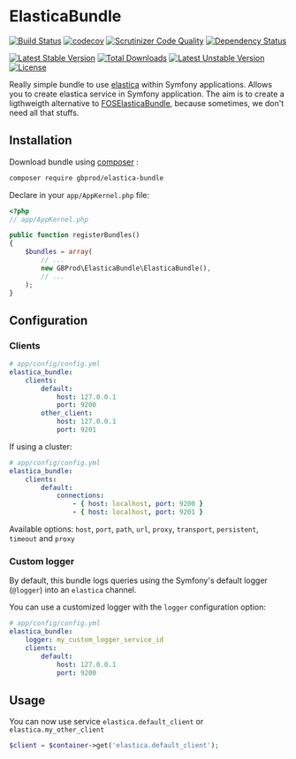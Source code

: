 # ElasticaBundle

[![Build Status](https://travis-ci.org/gbprod/elastica-bundle.svg?branch=master)](https://travis-ci.org/gbprod/elastica-bundle)
[![codecov](https://codecov.io/gh/gbprod/elastica-bundle/branch/master/graph/badge.svg)](https://codecov.io/gh/gbprod/elastica-bundle)
[![Scrutinizer Code Quality](https://scrutinizer-ci.com/g/gbprod/elastica-bundle/badges/quality-score.png?b=master)](https://scrutinizer-ci.com/g/gbprod/elastica-bundle/?branch=master)
[![Dependency Status](https://www.versioneye.com/user/projects/574a9ca0ce8d0e004130d342/badge.svg)](https://www.versioneye.com/user/projects/574a9ca0ce8d0e004130d342)

[![Latest Stable Version](https://poser.pugx.org/gbprod/elastica-bundle/v/stable)](https://packagist.org/packages/gbprod/elastica-bundle)
[![Total Downloads](https://poser.pugx.org/gbprod/elastica-bundle/downloads)](https://packagist.org/packages/gbprod/elastica-bundle)
[![Latest Unstable Version](https://poser.pugx.org/gbprod/elastica-bundle/v/unstable)](https://packagist.org/packages/gbprod/elastica-bundle)
[![License](https://poser.pugx.org/gbprod/elastica-bundle/license)](https://packagist.org/packages/gbprod/elastica-bundle)

Really simple bundle to use [elastica](http://elastica.io/) within Symfony applications.
Allows you to create elastica service in Symfony application.
The aim is to create a ligthweigth alternative to [FOSElasticaBundle](https://github.com/FriendsOfSymfony/FOSElasticaBundle), because sometimes, we don't need all that stuffs.

## Installation

Download bundle using [composer](https://getcomposer.org/) :

```bash
composer require gbprod/elastica-bundle
```

Declare in your `app/AppKernel.php` file:

```php
<?php
// app/AppKernel.php

public function registerBundles()
{
    $bundles = array(
        // ...
        new GBProd\ElasticaBundle\ElasticaBundle(),
        // ...
    );
}
```

## Configuration

### Clients

```yaml
# app/config/config.yml
elastica_bundle:
    clients:
        default:
            host: 127.0.0.1
            port: 9200
        other_client:
            host: 127.0.0.1
            port: 9201

```

If using a cluster:

```yaml
# app/config/config.yml
elastica_bundle:
    clients:
        default:
            connections:
                - { host: localhost, port: 9200 }
                - { host: localhost, port: 9201 }
```

Available options: `host`, `port`, `path`, `url`, `proxy`, `transport`, `persistent`, `timeout` and `proxy`

### Custom logger

By default, this bundle logs queries using the Symfony's default logger (`@logger`) into an `elastica` channel.

You can use a customized logger with the `logger` configuration option:   


```yaml
# app/config/config.yml
elastica_bundle:
    logger: my_custom_logger_service_id
    clients:
        default:
            host: 127.0.0.1
            port: 9200
```

## Usage

You can now use service `elastica.default_client` or `elastica.my_other_client`

```php
$client = $container->get('elastica.default_client');
```

